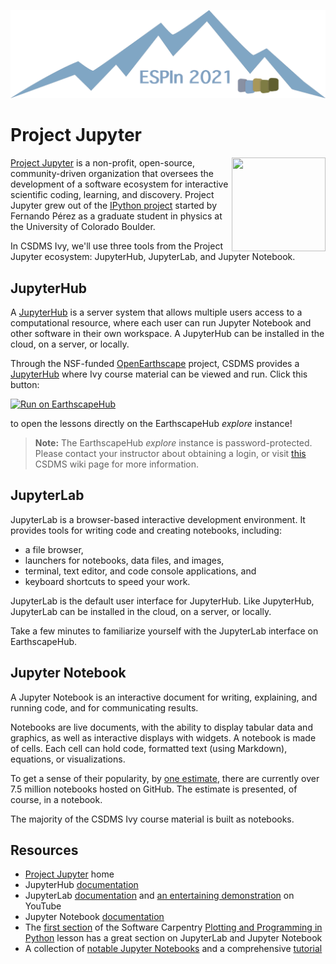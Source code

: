 ![Ivy logo](https://raw.githubusercontent.com/csdms/ivy/main/media/logo.png)

# Project Jupyter

<img align="right" width="150" height="150" src="https://jupyter.org/assets/homepage/main-logo.svg">

[Project Jupyter][jupyter] is a non-profit, open-source, community-driven
organization that oversees the development of a software ecosystem
for interactive scientific coding, learning, and discovery.
Project Jupyter grew out of the [IPython project][ipython]
started by Fernando P&eacute;rez as a graduate student in physics
at the University of Colorado Boulder.

In CSDMS Ivy, we'll use three tools from the Project Jupyter ecosystem:
JupyterHub, JupyterLab, and Jupyter Notebook.

## JupyterHub

A [JupyterHub](https://jupyter.org/hub) is a server system
that allows multiple users access to a computational resource,
where each user can run Jupyter Notebook and other software
in their own workspace.
A JupyterHub can be installed in the cloud, on a server, or locally.

Through the NSF-funded [OpenEarthscape][oes] project,
CSDMS provides a [JupyterHub][jhub]
where Ivy course material can be viewed and run.
Click this button:

[![Run on EarthscapeHub][badge]][jhub-link]

to open the lessons directly on the EarthscapeHub *explore* instance!

> **Note:** The EarthscapeHub *explore* instance is password-protected.
  Please contact your instructor about obtaining a login,
  or visit [this][jhub-info] CSDMS wiki page for more information.

## JupyterLab

JupyterLab is a browser-based interactive development environment.
It provides tools for writing code and creating notebooks, including:

- a file browser,
- launchers for notebooks, data files, and images,
- terminal, text editor, and code console applications, and
- keyboard shortcuts to speed your work.

JupyterLab is the default user interface for JupyterHub.
Like JupyterHub, JupyterLab can be installed
in the cloud, on a server, or locally.

Take a few minutes to familiarize yourself with the JupyterLab interface
on EarthscapeHub.

## Jupyter Notebook

A Jupyter Notebook is an interactive document
for writing, explaining, and running code, and for communicating results.

Notebooks are live documents,
with the ability to display tabular data and graphics,
as well as interactive displays with widgets.
A notebook is made of cells.
Each cell can hold code, formatted text (using Markdown), equations,
or visualizations.

To get a sense of their popularity,
by [one estimate](https://github.com/parente/nbestimate/blob/master/estimate.ipynb),
there are currently over 7.5 million notebooks hosted on GitHub.
The estimate is presented, of course, in a notebook.

The majority of the CSDMS Ivy course material is built as notebooks.

## Resources

- [Project Jupyter][jupyter] home
- JupyterHub [documentation][jupyterhub-docs]
- JupyterLab [documentation][jupyterlab-docs] and
  [an entertaining demonstration](https://youtu.be/A5YyoCKxEOU) on YouTube
- Jupyter Notebook [documentation][jupyter-notebook-docs]
- The [first section][swc-ppp-1] of the Software Carpentry
  [Plotting and Programming in Python][swc-ppp] lesson has a great section on
  JupyterLab and Jupyter Notebook
- A collection of [notable Jupyter Notebooks](https://github.com/jupyter/jupyter/wiki)
  and a comprehensive [tutorial](https://www.dataquest.io/blog/jupyter-notebook-tutorial/)


<!-- Links, by alpha -->

[badge]: https://img.shields.io/badge/Run%20on-EarthscapeHub-orange
[jhub]: https://explore.openearthscape.org
[jhub-link]: https://explore.openearthscape.org/hub/user-redirect/git-pull?repo=https%3A%2F%2Fgithub.com%2Fcsdms%2Fivy&urlpath=lab%2Ftree%2Fivy%2FREADME.ipynb%3Fautodecode&branch=main
[jhub-info]: https://csdms.colorado.edu/wiki/JupyterHub
[ipython]: https://ipython.org/
[jupyter]: https://jupyter.org/
[jupyterhub-docs]: https://jupyterhub.readthedocs.io
[jupyterlab-docs]: https://jupyterlab.readthedocs.io
[jupyter-notebook-docs]: https://jupyter-notebook.readthedocs.io
[oes]: https://openearthscape.org/
[swc-ppp]: https://swcarpentry.github.io/python-novice-gapminder/
[swc-ppp-1]: https://swcarpentry.github.io/python-novice-gapminder/01-run-quit/index.html
